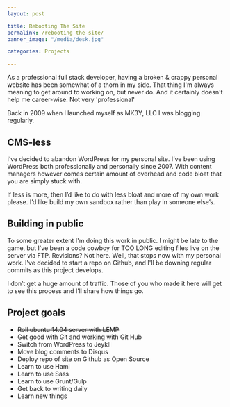 ```yaml
---
layout: post

title: Rebooting The Site
permalink: /rebooting-the-site/
banner_image: "/media/desk.jpg"

categories: Projects

---
```



As a professional full stack developer, having a broken & crappy personal website has been somewhat of a thorn in my side. That thing I'm always meaning to get around to working on, but never do. And it certainly doesn't help me career-wise. Not very 'professional'

Back in 2009 when I launched myself as MK3Y, LLC I was blogging regularly.

<!--more-->


## CMS-less

I’ve decided to abandon WordPress for my personal site. I’ve been using WordPress both professionally and personally since 2007. With content managers however comes certain amount of overhead and code bloat that you are simply stuck with.

If less is more, then I’d like to do with less bloat and more of my own work please. I’d like build my own sandbox rather than play in someone else’s.

## Building in public

To some greater extent I'm doing this work in public. I might be late to the game, but I've been a code cowboy for TOO LONG editing files live on the server via FTP. Revisions? Not here. Well, that stops now with my personal work. I've decided to start a repo on Github, and I'll be downing regular commits as this project develops.

I don’t get a huge amount of traffic. Those of you who made it here will get to see this process and I’ll share how things go.

## Project goals

* ~~Roll ubuntu 14.04 server with LEMP~~
* Get good with Git and working with Git Hub
* Switch from WordPress to Jeykll
* Move blog comments to Disqus
* Deploy repo of site on Github as Open Source
* Learn to use Haml
* Learn to use Sass
* Learn to use Grunt/Gulp
* Get back to writing daily
* Learn new things